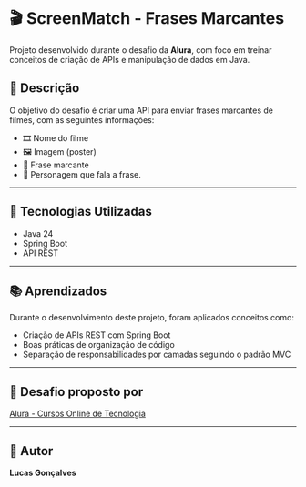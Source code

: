 # 🎬 ScreenMatch - Frases Marcantes

Projeto desenvolvido durante o desafio da **Alura**, com foco em treinar conceitos de criação de APIs e manipulação de dados em Java.

## 📌 Descrição

O objetivo do desafio é criar uma API para enviar frases marcantes de filmes, com as seguintes informações:

* 🎞️ Nome do filme
* 🖼️ Imagem (poster)
* 📝 Frase marcante
* 👤 Personagem que fala a frase.

---

## 🚀 Tecnologias Utilizadas

* Java 24
* Spring Boot
* API REST

---

## 📚 Aprendizados

Durante o desenvolvimento deste projeto, foram aplicados conceitos como:

* Criação de APIs REST com Spring Boot
* Boas práticas de organização de código
* Separação de responsabilidades por camadas seguindo o padrão MVC

---

## 🧠 Desafio proposto por

[Alura - Cursos Online de Tecnologia](https://www.alura.com.br/)

---

## 👤 Autor

**Lucas Gonçalves**
